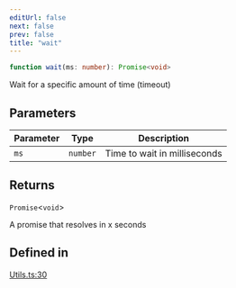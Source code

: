 ```yaml
---
editUrl: false
next: false
prev: false
title: "wait"
---
```


```ts
function wait(ms: number): Promise<void>
```

Wait for a specific amount of time (timeout)

## Parameters

| Parameter | Type | Description |
| ------ | ------ | ------ |
| `ms` | `number` | Time to wait in milliseconds |

## Returns

`Promise`\<`void`\>

A promise that resolves in x seconds

## Defined in

[Utils.ts:30](https://github.com/shipgirlproject/shoukaku/blob/761f40f7c0b54473070fa1c40602d1504a8bf167/src/Utils.ts#L30)
